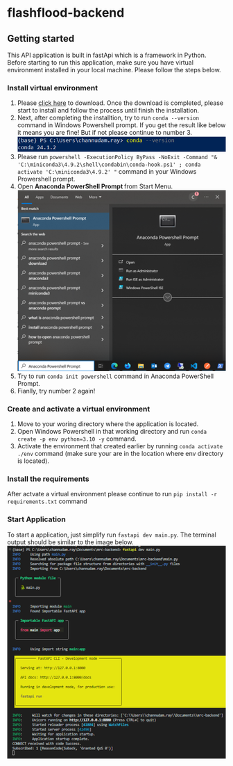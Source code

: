 # flashflood-backend

## Getting started

This API application is built in fastApi which is a framework in Python. Before starting to run this application, make sure you have virtual environment installed in your local machine. Please follow the steps below.

### Install virtual environment

1. Please [click here](https://repo.anaconda.com/miniconda/Miniconda3-latest-Windows-x86_64.exe) to download. Once the download is completed, please start to install and follow the process until finish the installation. 
2. Next, after completing the installtion, try to run `conda --version` command in Windows Powershell prompt. If you get the result like below it means you are fine! But if not please continue to number 3.
![alt text](image.png)
3. Please run `powershell -ExecutionPolicy ByPass -NoExit -Command "& 'C:\miniconda3\4.9.2\shell\condabin\conda-hook.ps1' ; conda activate 'C:\miniconda3\4.9.2' "` command in your Windows Prowershell prompt.
4. Open <b>Anaconda PowerShell Prompt </b> from Start Menu.
![alt text](image-1.png)
5. Try to run `conda init powershell` command in Anaconda PowerShell Prompt.
6. Fianlly, try number 2 again!

### Create and activate a virtual environment

1. Move to your woring directory where the application is located.
2. Open Windows Powershell in that working directory and run `conda create -p env python=3.10 -y` command.
3. Activate the environment that created earlier by running `conda activate ./env` command (make sure your are in the location where env directory is located).

### Install the requirements

After actvate a virtual environment please continue to run `pip install -r requirements.txt` command

### Start Application

To start a application, just simplify run `fastapi dev main.py`. The terminal output should be similar to the image below.
![alt text](image-2.png)


